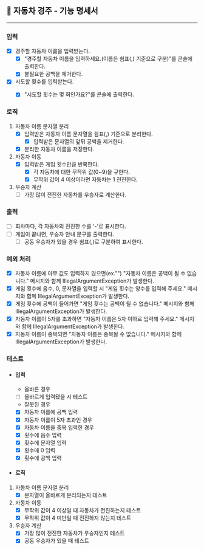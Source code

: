 ## 🚗 자동차 경주 - 기능 명세서
***
### **입력**
- [X] 경주할 자동차 이름을 입력받는다.
  - [X] "경주할 자동차 이름을 입력하세요.(이름은 쉼표(,) 기준으로 구분)"를 콘솔에 출력한다.
  - [X] 불필요한 공백을 제거한다.
- [X] 시도할 횟수를 입력받는다.
  - [X] "시도할 횟수는 몇 회인가요?"를 콘솔에 출력한다.


### **로직**
1. 자동차 이름 문자열 분리
   - [X] 입력받은 자동차 이름 문자열을 쉼표(,) 기준으로 분리한다.
     - [X] 입력받은 문자열의 앞뒤 공백을 제거한다.
   - [X] 분리한 자동차 이름을 저장한다.

2. 자동차 이동
   - [X] 입력받은 게임 횟수만큼 반복한다.
     - [X] 각 자동차에 대한 무작위 값(0~9)을 구한다.
     - [X] 무작위 값이 4 이상이라면 자동차는 1 전진한다.

3. 우승자 계산
   - [ ] 가장 많이 전진한 자동차를 우승자로 계산한다.

### **출력**
- [ ] 회차마다, 각 자동차의 전진한 수를 '-'로 표시한다.
- [ ] 게임이 끝나면, 우승자 안내 문구를 출력한다.
  - [ ] 공동 우승자가 있을 경우 쉼표(,)로 구분하여 표시한다.

### **예외 처리**
- [X] 자동차 이름에 아무 값도 입력하지 않으면(ex."") "자동차 이름은 공백이 될 수 없습니다." 메시지와 함께 IllegalArgumentException가 발생한다.
- [X] 게임 횟수에 음수, 0, 문자열을 입력할 시 "게임 횟수는 양수를 입력해 주세요." 메시지와 함께 IllegalArgumentException가 발생한다.
- [X] 게임 횟수에 공백이 들어가면 "게임 횟수는 공백이 될 수 없습니다." 메시지와 함께 IllegalArgumentException가 발생한다.
- [X] 자동차 이름이 5자를 초과하면 "자동차 이름은 5자 이하로 입력해 주세요." 메시지와 함께 IllegalArgumentException가 발생한다.
- [X] 자동차 이름이 중복되면 "자동차 이름은 중복될 수 없습니다." 메시지와 함께 IllegalArgumentException가 발생한다.

### **테스트**
- #### 입력
  - 올바른 경우
  - [ ] 올바르게 입력됐을 시 테스트
  - 잘못된 경우
  - [X] 자동차 이름에 공백 입력
  - [X] 자동차 이름이 5자 초과인 경우
  - [X] 자동차 이름을 중복 입력한 경우
  - [X] 횟수에 음수 입력
  - [X] 횟수에 문자열 입력
  - [X] 횟수에 0 입력
  - [X] 횟수에 공백 입력

- #### 로직
1. 자동차 이름 문자열 분리
   - [X]  문자열이 올바르게 분리되는지 테스트
2. 자동차 이동
   - [X] 무작위 값이 4 이상일 때 자동차가 전진하는지 테스트
   - [X] 무작위 값이 4 미만일 때 전진하지 않는지 테스트
3. 우승자 계산
   - [X] 가장 많이 전진한 자동차가 우승자인지 테스트
   - [X] 공동 우승자가 있을 때 테스트
